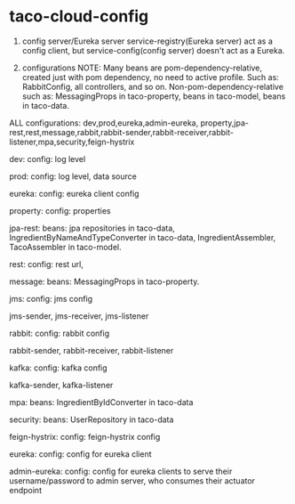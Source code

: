 # taco-cloud-config

1. config server/Eureka server
 service-registry(Eureka server) act as a config client, but service-config(config server) doesn't act as a Eureka.

2. configurations
 NOTE:
 Many beans are pom-dependency-relative, created just with pom dependency, no need to active profile.
 Such as: RabbitConfig, all controllers, and so on.
 Non-pom-dependency-relative such as:
   MessagingProps in taco-property, beans in taco-model, beans in taco-data.
   
 ALL configurations:
 dev,prod,eureka,admin-eureka, property,jpa-rest,rest,message,rabbit,rabbit-sender,rabbit-receiver,rabbit-listener,mpa,security,feign-hystrix

 dev:
   config: log level
   
 prod:
   config: log level, data source
   
 eureka:
   config: eureka client config
   
 property:
   config: properties
   
 jpa-rest:
   beans: jpa repositories in taco-data,
           IngredientByNameAndTypeConverter in taco-data,
           IngredientAssembler, TacoAssembler in taco-model.
           
 rest:
   config: rest url,
   
 message:
   beans: MessagingProps in taco-property.
   
 jms:
   config: jms config
   
 jms-sender, jms-receiver, jms-listener
 
 rabbit:
   config: rabbit config
   
 rabbit-sender, rabbit-receiver, rabbit-listener
 
 kafka:
   config: kafka config
   
 kafka-sender, kafka-listener
 
 mpa:
   beans: IngredientByIdConverter in taco-data
   
 security:
   beans: UserRepository in taco-data
   
 feign-hystrix:
   config: feign-hystrix config
   
 eureka:
   config: config for eureka client
   
 admin-eureka:
   config: config for eureka clients to serve their username/password to admin server, who consumes their actuator endpoint
